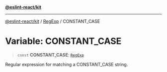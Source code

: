 [**@eslint-react/kit**](../../../../README.md)

***

[@eslint-react/kit](../../../../README.md) / [RegExp](../README.md) / CONSTANT\_CASE

# Variable: CONSTANT\_CASE

> `const` **CONSTANT\_CASE**: [`RegExp`](https://developer.mozilla.org/docs/Web/JavaScript/Reference/Global_Objects/RegExp)

Regular expression for matching a CONSTANT_CASE string.
